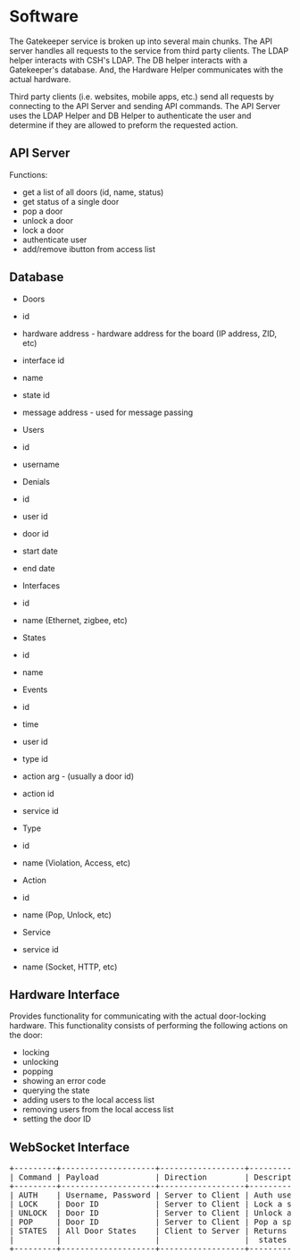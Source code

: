 Software
========

The Gatekeeper service is broken up into several main chunks. The API server
handles all requests to the service from third party clients. The LDAP helper
interacts with CSH's LDAP. The DB helper interacts with a Gatekeeper's
database. And, the Hardware Helper communicates with the actual hardware.

Third party clients (i.e. websites, mobile apps, etc.) send all requests by
connecting to the API Server and sending API commands. The API Server uses the
LDAP Helper and DB Helper to authenticate the user and determine if they are
allowed to preform the requested action.


API Server
----------

Functions:

* get a list of all doors (id, name, status)
* get status of a single door
* pop a door
* unlock a door
* lock a door
* authenticate user
* add/remove ibutton from access list


Database
---------

* Doors
 * id
 * hardware address - hardware address for the board (IP address, ZID, etc)
 * interface id
 * name
 * state id
 * message address - used for message passing

* Users
 * id
 * username

* Denials
 * id
 * user id
 * door id
 * start date
 * end date

* Interfaces
 * id
 * name (Ethernet, zigbee, etc)

* States
 * id
 * name

* Events
 * id
 * time
 * user id
 * type id
 * action arg - (usually a door id)
 * action id
 * service id

* Type
 * id
 * name (Violation, Access, etc)

* Action
 * id
 * name (Pop, Unlock, etc)

* Service
 * service id
 * name (Socket, HTTP, etc)


Hardware Interface
------------------

Provides functionality for communicating with the actual door-locking
hardware. This functionality consists of performing the following actions on
the door:

* locking
* unlocking
* popping
* showing an error code
* querying the state
* adding users to the local access list
* removing users from the local access list
* setting the door ID


WebSocket Interface
-------------------

<pre>
+---------+--------------------+------------------+---------------------------------------+  
| Command | Payload            | Direction        | Description                           |  
+---------+--------------------+------------------+---------------------------------------+  
| AUTH    | Username, Password | Server to Client | Auth user using username and password |  
| LOCK    | Door ID            | Server to Client | Lock a specific door                  |  
| UNLOCK  | Door ID            | Server to Client | Unlock a specific door                |  
| POP     | Door ID            | Server to Client | Pop a specific door                   |  
| STATES  | All Door States    | Client to Server | Returns a JSON string containing the  |  
|         |                    |                  |  states for all of the doors.         |  
+---------+--------------------+------------------+---------------------------------------+  
</pre>
